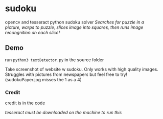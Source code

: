 # sudoku
opencv and tesseract python sudoku solver
*Searches for puzzle in a picture, warps to puzzle, slices image into squares, then runs image recongnition on each slice!*

## Demo
run ```python3 textDetector.py``` in the source folder


Take screenshot of website w sudoku. Only works with high quality images.
Struggles with pictures from newspapers but feel free to try! (sudokuPaper.jpg misses the 1 as a 4)

### Credit
credit is in the code

*tesseract must be downloaded on the machine to run this*
